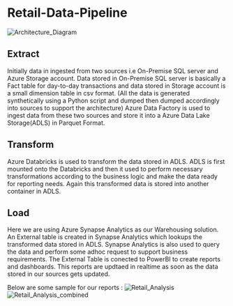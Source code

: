 # Retail-Data-Pipeline
![Architecture_Diagram](https://github.com/mihir170901/Retail-Data-Pipeline/assets/73994476/d9077f5f-fe63-451b-bca7-12a2cb1af8e9)

## Extract
Initially data in ingested from two sources i.e On-Premise SQL server and Azure Storage account.
Data stored in On-Premise SQL server is basically a Fact table for day-to-day transactions and data stored in Storage account is a small dimension table in csv format.
(All the data is generated synthetically using a Python script and dumped then dumped accordingly into sources to support the architecture)
Azure Data Factory is used to ingest data from these two sources and store it into a Azure Data Lake Storage(ADLS) in Parquet Format.

## Transform
Azure Databricks is used to transform the data stored in ADLS.
ADLS is first mounted onto the Databricks and then it used to perform necessary transformations according to the business logic and make the data ready for reporting needs.
Again this transformed data is stored into another container in ADLS.

## Load
Here we are using Azure Synapse Analytics as our Warehousing solution.
An External table is created in Synapse Analytics which lookups the transformed data stored in ADLS.
Synapse Analytics is also used to query the data and perform some adhoc request to support business requirements.
The External Table is conected to PowerBI to create reports and dashboards.
This reports are updtaed in realtime as soon as the data stored in our sources gets updated.

Below are some sample for our reports :
![Retail_Analysis](https://github.com/mihir170901/Retail-Data-Pipeline/assets/73994476/38fce857-ac84-4290-99b0-340758931457)
![Retail_Analysis_combined](https://github.com/mihir170901/Retail-Data-Pipeline/assets/73994476/10a1f76a-a51d-429e-b71f-c8b4d967dfcd)


